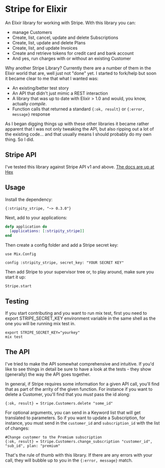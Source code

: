 # Stripe for Elixir

An Elixir library for working with Stripe. With this library you can:

 - manage Customers
 - Create, list, cancel, update and delete Subscriptions
 - Create, list, update and delete Plans
 - Create, list, and update Invoices
 - Create and retrieve tokens for credit card and bank account
 - And yes, run charges with or without an existing Customer

Why another Stripe Library? Currently there are a number of them in the Elixir world that are, well just not "done" yet. I started to fork/help but soon it became clear to me that what I wanted was:

 - An existing/better test story
 - An API that didn't just mimic a REST interaction
 - A library that was up to date with Elixir > 1.0 and would, you know, actually *compile*.
 - Function calls that returned a standard `{:ok, result}` or `{:error, message}` response

As I began digging things up with these other libraries it became rather apparent that I was not only tweaking the API, but also ripping out a lot of the existing code... and that usually means I should probably do my own thing. So I did.

## Stripe API

I've tested this library against Stripe API v1 and above. [The docs are up at Hex](http://hexdocs.pm/stripity_stripe/)

## Usage

Install the dependency:

```
{:stripity_stripe, "~> 0.3.0"}
```

Next, add to your applications:

```ex
defp application do
  [applications: [:stripity_stripe]]
end
```

Then create a config folder and add a Stripe secret key:

```
use Mix.Config

config :stripity_stripe, secret_key: "YOUR SECRET KEY"
```

Then add Stripe to your supervisor tree or, to play around, make sure you start it up:

```
Stripe.start
```

## Testing
If you start contributing and you want to run mix test, first you need to export STRIPE_SECRET_KEY environment variable in the same shell as the one you will be running mix test in.
```
export STRIPE_SECRET_KEY="yourkey"
mix test
```

## The API

I've tried to make the API somewhat comprehensive and intuitive. If you'd like to see things in detail be sure to have a look at the tests - they show (generally) the way the API goes together.

In general, if Stripe requires some information for a given API call, you'll find that as part of the arrity of the given function. For instance if you want to delete a Customer, you'll find that you *must* pass the id along:

```
{:ok, result} = Stripe.Customers.delete "some_id"
```

For optional arguments, you can send in a Keyword list that will get translated to parameters. So if you want to update a Subscription, for instance, you must send in the `customer_id` and `subscription_id` with the list of changes:

```
#Change customer to the Premium subscription
{:ok, result} = Stripe.Customers.change_subscription "customer_id", "sub_id", plan: "premium"
```

That's the rule of thumb with this library. If there are any errors with your call, they will bubble up to you in the `{:error, message}` match.

